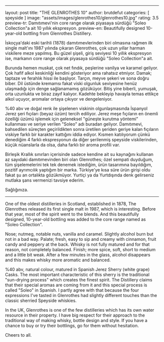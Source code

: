 ---
layout: post
title:  "THE GLENROTHES 10"
author: brutdefut
categories: [ speyside ]
image: "assets/images/glenrothes10/glenrothes10.jpg"
rating: 3.5
preview-tr: Damıtımevi'nin core range olarak piyasaya sürdüğü "Soleo Collection"a ait 10 yıllık ekspresyon.
preview-en: Beautifully designed 10-year-old bottling from Glenrothes Distillery.

İskoçya'daki eski tarihli (1878) damıtımevlerinden biri olmasına rağmen ilk single malt'ını 1987 yılında çıkaran Glenrothes, çok uzun yıllar harman viskilere meze yapılmış. Bu güzel şişeli, giriş seviyesi 10 yıllık ekspresyon ise, markanın core range olarak piyasaya sürdüğü "Soleo Collection"a ait.

Burunda hemen muskat, çok net fındık, peşlerine vanilya ve karamel geliyor. Çok hafif alkol keskinliği kendini gösteriyor ama rahatsız etmiyor. 
Damak; taptaze ve ferahlık hissi ile başlıyor. Tarçın, meyve şekeri ve sona doğru biber. Dil üstünde kremamsı fakat viski olgunluk seviyesine henüz ulaşmadığı için denge sağlanamamış gözüküyor. 
Bitiş yine biberli, yumuşak, orta uzunlukta ve biraz zayıf kalıyor. 
Kadehte bekleyip havayla temas ettikçe alkol uçuyor, aromalar ortaya çıkıyor ve dengeleniyor. 

%40 abv ve doğal renk ile şişelenen viskinin olgunlaşmasında İspanyol Jerez şeri fıçıları (beyaz üzüm) tercih ediliyor. Jerez meşe fıçıların en önemli özelliği üzümü işlemek için geleneksel "güneşte kurutma yöntemi" kullanması ve seriye verilen "Soleo" adı buradan geliyor. Damıtımevi, bahsedilen süreçten geçirildikten sonra üretilen şeriden geriye kalan fıçıların viskiye farklı bir karakter kattığını iddia ediyor. Kısmen katılıyorum çünkü denediğim 4 farklı ekspresyonun da diğer şerilenmiş speyside viskilerinden, küçük nüanslarla da olsa, daha farklı bir aroma profili var. 

Birleşik Krallık sınırları içerisinde sadece kendine ait su kaynağını kullanan az sayıdaki damıtımevinden biri olan Glenrothes; özel sempati duyduğum, tüm şişelemelerini tek tek denemek istediğim, ürün tasarımına bayıldığım, pozitif ayrımcılık yaptığım bir marka. Türkiye'ye kısa süre ürün girişi oldu fakat şu an ortalıkta gözükmüyor. Yurtiçi ya da Yurtdışında denk gelirseniz mutlaka şans vermenizi tavsiye ederim.

Sağlığınıza. 

-----------------------------------------------

<p id="english"></p>

One of the oldest distilleries in Scotland, established in 1878, The Glenrothes released its first single malt in 1987, which is interesting. Before that year, most of the spirit went to the blends. And this beautifully designed, 10-year-old bottling was added to the core range named as "Soleo Collection". 

Nose; nutmeg, notable nuts, vanilla and caramel. Slightly alcohol burn but not in a bad way. 
Palate; fresh, easy to sip and creamy with cinnamon, fruit candy and peppery at the back. Whisky is not fully matured and for that reason, not completely balanced. 
Finish; more spice, soft, short to medium and a little bit weak. 
After a few minutes in the glass, alcohol disappears and this makes whisky more aromatic and balanced. 

%40 abv, natural colour, matured in Spanish Jerez Sherry (white grape) Casks. The most important characteristic of this sherry is the traditional "sun-drying process" which creates the finest spirit. The Distillery claims that their special aromas are coming from it and this special process is called "Soleo" in Spanish. I partly agree with that because the four expressions I've tasted in Glenrothes had slightly different touches than the classic sherried Speyside whiskies. 

In the UK, Glenrothes is one of the few distilleries which has its own water resource in their property. I have big respect for their approach to the traditional way of making whisky, bottle design and style. If you have a chance to buy or try their bottlings, go for them without hesitation. 

Cheers to all. 
